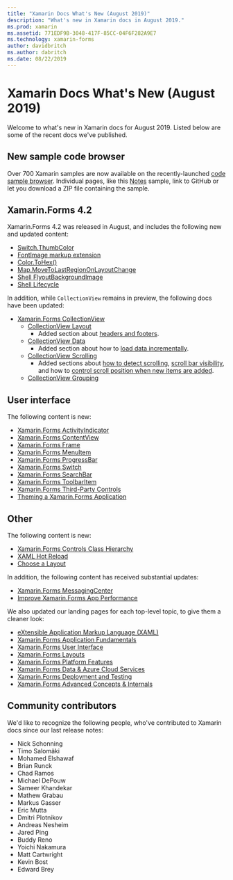 ```yaml
---
title: "Xamarin Docs What's New (August 2019)"
description: "What's new in Xamarin docs in August 2019."
ms.prod: xamarin
ms.assetid: 771EDF9B-3048-417F-85CC-04F6F282A9E7
ms.technology: xamarin-forms
author: davidbritch
ms.author: dabritch
ms.date: 08/22/2019
---
```


# Xamarin Docs What's New (August 2019)

Welcome to what's new in Xamarin docs for August 2019. Listed below are some of the recent docs we've published.

## New sample code browser

Over 700 Xamarin samples are now available on the recently-launched [code sample browser](/samples/browse/?products=xamarin). Individual pages, like this [Notes](/samples/xamarin/xamarin-forms-samples/getstarted-notes-singlepage/) sample, link to GitHub or let you download a ZIP file containing the sample.

## Xamarin.Forms 4.2

Xamarin.Forms 4.2 was released in August, and includes the following new and updated content:

- [Switch.ThumbColor](~/xamarin-forms/user-interface/switch.md#switch-appearance)
- [FontImage markup extension](~/xamarin-forms/xaml/markup-extensions/consuming.md#fontimage-markup-extension)
- [Color.ToHex()](~/xamarin-forms/user-interface/colors.md#modify-a-color)
- [Map.MoveToLastRegionOnLayoutChange](~/xamarin-forms/user-interface/map/map.md#maintain-map-region-on-layout-change)
- [Shell FlyoutBackgroundImage](~/xamarin-forms/app-fundamentals/shell/flyout.md#flyout-background-image)
- [Shell Lifecycle](~/xamarin-forms/app-fundamentals/shell/lifecycle.md)

In addition, while `CollectionView` remains in preview, the following docs have been updated:

- [Xamarin.Forms CollectionView](~/xamarin-forms/user-interface/collectionview/index.md)
  - [CollectionView Layout](~/xamarin-forms/user-interface/collectionview/layout.md)
    - Added section about [headers and footers](~/xamarin-forms/user-interface/collectionview/layout.md#headers-and-footers).
  - [CollectionView Data](~/xamarin-forms/user-interface/collectionview/populate-data.md)
    - Added section about how to [load data incrementally](~/xamarin-forms/user-interface/collectionview/populate-data.md#load-data-incrementally).
  - [CollectionView Scrolling](~/xamarin-forms/user-interface/collectionview/scrolling.md)
    - Added sections about [how to detect scrolling](~/xamarin-forms/user-interface/collectionview/scrolling.md#detect-scrolling), [scroll bar visibility](~/xamarin-forms/user-interface/collectionview/scrolling.md#scroll-bar-visibility), and how to [control scroll position when new items are added](~/xamarin-forms/user-interface/collectionview/scrolling.md#control-scroll-position-when-new-items-are-added).
  - [CollectionView Grouping](~/xamarin-forms/user-interface/collectionview/grouping.md)

## User interface

The following content is new:

- [Xamarin.Forms ActivityIndicator](~/xamarin-forms/user-interface/activityindicator.md)
- [Xamarin.Forms ContentView](~/xamarin-forms/user-interface/layouts/contentview.md)
- [Xamarin.Forms Frame](~/xamarin-forms/user-interface/layouts/frame.md)
- [Xamarin.Forms MenuItem](~/xamarin-forms/user-interface/menuitem.md)
- [Xamarin.Forms ProgressBar](~/xamarin-forms/user-interface/progressbar.md)
- [Xamarin.Forms Switch](~/xamarin-forms/user-interface/switch.md)
- [Xamarin.Forms SearchBar](~/xamarin-forms/user-interface/searchbar.md)
- [Xamarin.Forms ToolbarItem](~/xamarin-forms/user-interface/toolbaritem.md)
- [Xamarin.Forms Third-Party Controls](~/xamarin-forms/user-interface/controls/thirdparty.md)
- [Theming a Xamarin.Forms Application](~/xamarin-forms/user-interface/theming/theming.md)

## Other

The following content is new:

- [Xamarin.Forms Controls Class Hierarchy](~/xamarin-forms/internals/class-hierarchy.md)
- [XAML Hot Reload](~/xamarin-forms/xaml/hot-reload.md)
- [Choose a Layout](~/xamarin-forms/user-interface/layouts/choose-layout.md)

In addition, the following content has received substantial updates:

- [Xamarin.Forms MessagingCenter](~/xamarin-forms/app-fundamentals/messaging-center.md)
- [Improve Xamarin.Forms App Performance](~/xamarin-forms/deploy-test/performance.md)

We also updated our landing pages for each top-level topic, to give them a cleaner look:

- [eXtensible Application Markup Language (XAML)](~/xamarin-forms/xaml/index.yml)
- [Xamarin.Forms Application Fundamentals](~/xamarin-forms/app-fundamentals/index.yml)
- [Xamarin.Forms User Interface](~/xamarin-forms/user-interface/index.yml)
- [Xamarin.Forms Layouts](~/xamarin-forms/user-interface/layouts/index.yml)
- [Xamarin.Forms Platform Features](~/xamarin-forms/platform/index.yml)
- [Xamarin.Forms Data & Azure Cloud Services](~/xamarin-forms/data-cloud/index.yml)
- [Xamarin.Forms Deployment and Testing](~/xamarin-forms/deploy-test/index.yml)
- [Xamarin.Forms Advanced Concepts & Internals](~/xamarin-forms/internals/index.md)

## Community contributors

We'd like to recognize the following people, who've contributed to Xamarin docs since our last release notes:

- Nick Schonning
- Timo Salomäki
- Mohamed Elshawaf
- Brian Runck
- Chad Ramos
- Michael DePouw
- Sameer Khandekar
- Mathew Grabau
- Markus Gasser
- Eric Mutta
- Dmitri Plotnikov
- Andreas Nesheim
- Jared Ping
- Buddy Reno
- Yoichi Nakamura
- Matt Cartwright
- Kevin Bost
- Edward Brey
